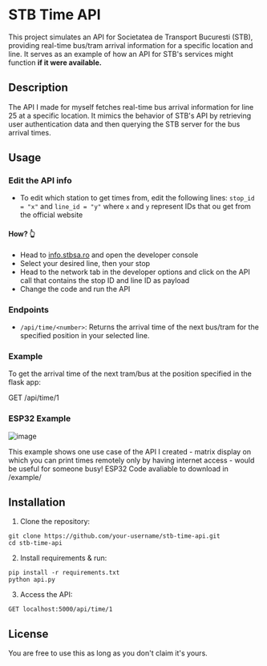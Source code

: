 # STB Time API

This project simulates an API for Societatea de Transport Bucuresti (STB), providing real-time bus/tram arrival information for a specific location and line. It serves as an example of how an API for STB's services might function **if it were available.**

## Description

The API I made for myself fetches real-time bus arrival information for line 25 at a specific location. It mimics the behavior of STB's API by retrieving user authentication data and then querying the STB server for the bus arrival times.

## Usage

### Edit the API info

- To edit which station to get times from, edit the following lines:
`stop_id = "x"` and `line_id = "y"` where `x` and `y` represent IDs that ou get from the official website

#### How? 👆
- Head to [info.stbsa.ro](https://info.stbsa.ro) and open the developer console
- Select your desired line, then your stop
- Head to the network tab in the developer options and click on the API call that contains the stop ID and line ID as payload
- Change the code and run the API


### Endpoints

- `/api/time/<number>`: Returns the arrival time of the next bus/tram for the specified position in your selected line.

### Example

To get the arrival time of the next tram/bus at the position specified in the flask app:

GET /api/time/1

### ESP32 Example

![image](https://github.com/cristilmao/stb-time-api/assets/68418256/132d1e78-7eeb-460f-a6ff-70b242f709cc)

This example shows one use case of the API I created - matrix display on which you can print times remotely only by having internet access - would be useful for someone busy!
ESP32 Code avaliable to download in /example/

## Installation

1. Clone the repository:

```
git clone https://github.com/your-username/stb-time-api.git
cd stb-time-api
```

2. Install requirements & run:
```
pip install -r requirements.txt
python api.py
```

3. Access the API:
```
GET localhost:5000/api/time/1
```

## License
You are free to use this as long as you don't claim it's yours. 
